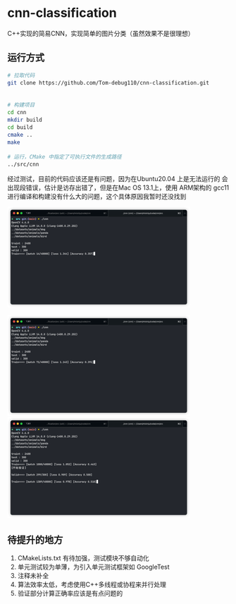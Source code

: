 # cnn-classification
C++实现的简易CNN，实现简单的图片分类（虽然效果不是很理想）


## 运行方式
```bash
# 拉取代码
git clone https://github.com/Tom-debug110/cnn-classification.git


# 构建项目
cd cnn
mkdir build
cd build
cmake ..
make 

# 运行，CMake 中指定了可执行文件的生成路径
../src/cnn

```

经过测试，目前的代码应该还是有问题，因为在Ubuntu20.04 上是无法运行的
会出现段错误，估计是访存出错了，但是在Mac OS 13.1上，使用 ARM架构的 gcc11 
进行编译和构建没有什么大的问题，这个具体原因我暂时还没找到

![运行截图](./doc/img.png)

![运行截图](./doc/img_1.png)
![运行截图](./doc/img_2.png)



## 待提升的地方

1. CMakeLists.txt 有待加强，测试模块不够自动化
2. 单元测试较为单薄，为引入单元测试框架如 GoogleTest
3. 注释未补全
4. 算法效率太低，考虑使用C++多线程或协程来并行处理
5. 验证部分计算正确率应该是有点问题的



